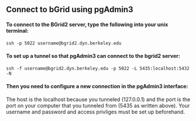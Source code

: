 ## Connect to bGrid using pgAdmin3
#### To connect to the BGrid2 server, type the following into your unix terminal:
`ssh -p 5022 username@bgrid2.dyn.berkeley.edu`

#### To set up a tunnel so that pgAdmin3 can connect to the bgrid2 server:
`ssh -f username@bgrid2.dyn.berkeley.edu -p 5022 -L 5435:localhost:5432 -N`

#### Then you need to configure a new connection in the pgAdmin3 interface: 
The host is the localhost because you tunneled (127.0.0.1) and the port is the port on your computer that you tunneled from (5435 as written above). Your username and password and access privliges must be set up beforehand. 
